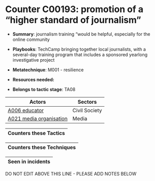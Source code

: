 # Counter C00193: promotion of a “higher standard of journalism”

* **Summary**: journalism training “would be helpful, especially for the online community

* **Playbooks**: TechCamp bringing together local journalists, with a several-day training program that includes a sponsored yearlong investigative project

* **Metatechnique**: M001 - resilience

* **Resources needed:** 

* **Belongs to tactic stage**: TA08


| Actors | Sectors |
| ------ | ------- |
| [A006 educator](../actors/A006.md) | Civil Society |
| [A021 media organisation](../actors/A021.md) | Media |



| Counters these Tactics |
| ---------------------- |



| Counters these Techniques |
| ------------------------- |



| Seen in incidents |
| ----------------- |


DO NOT EDIT ABOVE THIS LINE - PLEASE ADD NOTES BELOW